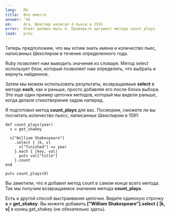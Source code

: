 ```yaml
---
lang:   RU
title:  Все вместе
answer: ^4$
ok:     Ага, Шекспир написал 4 пьесы в 1591
error:  Ответ должен быть 4. Проверьте аргумент метода count_plays
load:   prev
---
```


Теперь предположим, что мы хотим знать имена и количество пьес, написанных Шекспиром
в течение определенного года.

Ruby позволяет нам выводить значения из словаря. Метод select использует блок, который позволяет нам
определить, что выбрать и вернуть найденное.

Затем мы можем использовать результаты, возвращаемые __select__ в методе __each__, как и раньше,
просто добавляя его после блока выбора. Это еще один пример цепочки методов, который мы видели
раньше, когда делали стихотворение задом наперед.

Я подготовил метод __count\_plays__ для вас. Посморим, сможете ли
вы посчитать количество пьесс, написанных Шекспиром в 1591:

    def count_plays(year)
      s = get_shakey
      
      s["William Shakespeare"]
        .select { |k, v|
          v["finished"] == year
        }.each { |key, val|
          puts val["title"]
        }.count
    end
    
    puts count_plays(0)

Вы заметили, что я добавил метод count в самом конце всего метода. Так мы получим 
возвращаемое значение метода __count\_plays__.

Есть и другой способ выстраивания цепочки. Видите одинокую строчку __s = get_shakey__.
Вы можете добавить __["William Shakespeare"].select { |k, v|__ в конец get_shakey
(не обязательно здесь).
